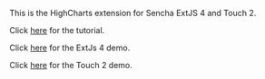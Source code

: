 This is the HighCharts extension for Sencha ExtJS 4 and Touch 2.

Click [here][tutorial] for the tutorial.

Click [here][desktop] for the ExtJs 4 demo.

Click [here][mobile] for the Touch 2 demo.

[tutorial]: http://joekuan.wordpress.com/highcharts-sencha/tutorial/
[desktop]: http://www.joekuan.org/demos/Highcharts_Sencha/desktop/
[mobile]: http://www.joekuan.org/demos/Highcharts_Sencha/mobile/
